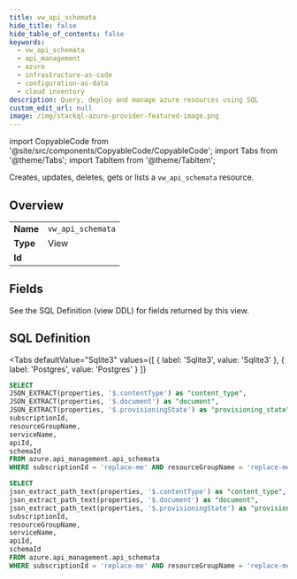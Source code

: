 ```yaml
--- 
title: vw_api_schemata
hide_title: false
hide_table_of_contents: false
keywords:
  - vw_api_schemata
  - api_management
  - azure
  - infrastructure-as-code
  - configuration-as-data
  - cloud inventory
description: Query, deploy and manage azure resources using SQL
custom_edit_url: null
image: /img/stackql-azure-provider-featured-image.png
---
```


import CopyableCode from '@site/src/components/CopyableCode/CopyableCode';
import Tabs from '@theme/Tabs';
import TabItem from '@theme/TabItem';

Creates, updates, deletes, gets or lists a <code>vw_api_schemata</code> resource.

## Overview
<table><tbody>
<tr><td><b>Name</b></td><td><code>vw_api_schemata</code></td></tr>
<tr><td><b>Type</b></td><td>View</td></tr>
<tr><td><b>Id</b></td><td><CopyableCode code="azure.api_management.vw_api_schemata" /></td></tr>
</tbody></table>

## Fields

See the SQL Definition (view DDL) for fields returned by this view.

## SQL Definition

<Tabs
defaultValue="Sqlite3"
values={[
{ label: 'Sqlite3', value: 'Sqlite3' },
{ label: 'Postgres', value: 'Postgres' }
]}
>
<TabItem value="Sqlite3">

```sql
SELECT
JSON_EXTRACT(properties, '$.contentType') as "content_type",
JSON_EXTRACT(properties, '$.document') as "document",
JSON_EXTRACT(properties, '$.provisioningState') as "provisioning_state",
subscriptionId,
resourceGroupName,
serviceName,
apiId,
schemaId
FROM azure.api_management.api_schemata
WHERE subscriptionId = 'replace-me' AND resourceGroupName = 'replace-me' AND serviceName = 'replace-me' AND apiId = 'replace-me';
```

</TabItem>
<TabItem value="Postgres">

```sql
SELECT
json_extract_path_text(properties, '$.contentType') as "content_type",
json_extract_path_text(properties, '$.document') as "document",
json_extract_path_text(properties, '$.provisioningState') as "provisioning_state",
subscriptionId,
resourceGroupName,
serviceName,
apiId,
schemaId
FROM azure.api_management.api_schemata
WHERE subscriptionId = 'replace-me' AND resourceGroupName = 'replace-me' AND serviceName = 'replace-me' AND apiId = 'replace-me';
```

</TabItem>
</Tabs>
